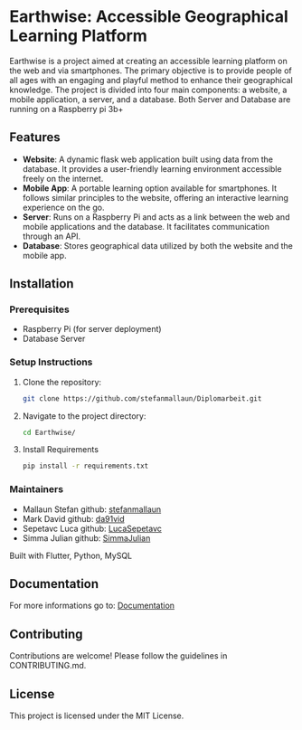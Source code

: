 # Earthwise: Accessible Geographical Learning Platform

Earthwise is a project aimed at creating an accessible learning platform on the web and via smartphones. 
The primary objective is to provide people of all ages with an engaging and playful method to enhance their geographical knowledge. 
The project is divided into four main components: a website, a mobile application, a server, and a database. Both Server and Database are running on a Raspberry pi 3b+

## Features
- **Website**: A dynamic flask web application built using data from the database. It provides a user-friendly learning environment accessible freely on the internet.
- **Mobile App**: A portable learning option available for smartphones. It follows similar principles to the website, offering an interactive learning experience on the go.
- **Server**: Runs on a Raspberry Pi and acts as a link between the web and mobile applications and the database. It facilitates communication through an API.
- **Database**: Stores geographical data utilized by both the website and the mobile app.

## Installation

### Prerequisites

- Raspberry Pi (for server deployment)
- Database Server

### Setup Instructions

1. Clone the repository:
   ```bash
   git clone https://github.com/stefanmallaun/Diplomarbeit.git

2. Navigate to the project directory:
   ```bash
   cd Earthwise/

3. Install Requirements
   ```bash
   pip install -r requirements.txt

### Maintainers
   - Mallaun Stefan github: [stefanmallaun](https://github.com/stefanmallaun/)
   - Mark David github: [da91vid](https://github.com/da91vid)
   - Sepetavc Luca github: [LucaSepetavc](https://github.com/LucaSepetavc)
   - Simma Julian github: [SimmaJulian](https://github.com/SimmaJulian)
    
Built with Flutter, Python, MySQL

## Documentation
For more informations go to: [Documentation](https://htlanichstrasse-my.sharepoint.com/:b:/g/personal/stmallaun_office_htlinn_ac_at/EdLECjjNr3xPkVai2_4rceoBLw01ygVsIBBnSt38qaT7zg?e=GYtH3D)

## Contributing

Contributions are welcome! Please follow the guidelines in CONTRIBUTING.md.

## License

This project is licensed under the MIT License.




